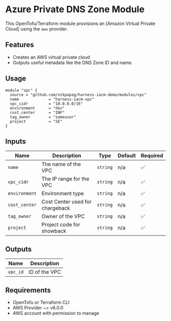 # Azure Private DNS Zone Module

This OpenTofu/Terraform module provisions an [Amazon Virtual Private Cloud] using the `aws` provider.

## Features

- Creates an AWS virtual private cloud 
- Outputs useful metadata like the DNS Zone ID and name.


## Usage

```
module "vpc" {
  source = "github.com/nikpapag/harness-iacm-demo/modules/vpc"
  name             = "harness-iacm-vpc"
  vpc_cidr         = "10.0.0.0/16"
  environment      = "dev"
  cost_center      = "INF"
  tag_owner        = "someuser"
  project          = "SE"
}
```

## Inputs

| Name                  | Description                              | Type          | Default | Required |
| --------------------- | ---------------------------------------- | ------------- | ------- | -------- |
| `name`                | The name of the VPC                 | `string`      | n/a     | ✅        |
| `vpc_cidr`                | The IP range for the VPC                 | `string`      | n/a     | ✅        |
| `environment` | Environment type | `string`      | n/a     | ✅        |
| `cost_center` | Cost Center used for chargeback | `string`      | n/a     | ✅        |
| `tag_owner`                | Owner of the VPC                          | `string` | n/a    |  ✅       |
| `project`                | Project code for showback                          | `string` | n/a    |  ✅       |


## Outputs

| Name            | Description                  |
| --------------- | ---------------------------- |
| `vpc_id`   | ID of the VPC   |


## Requirements
- OpenTofu or Terraform CLI
- AWS Provider ~> v6.0.0
- AWS account with permission to manage
